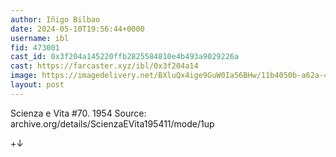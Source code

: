 ```yaml
---
author: Iñigo Bilbao
date: 2024-05-10T19:56:44+0000
username: ibl
fid: 473001
cast_id: 0x3f204a145220ffb2825584810e4b493a9029226a
cast: https://farcaster.xyz/ibl/0x3f204a14
image: https://imagedelivery.net/BXluQx4ige9GuW0Ia56BHw/11b4050b-a62a-47b7-1e32-fd74a4429e00/original
layout: post
---
```


Scienza e Vita #70. 1954
Source: archive.org/details/ScienzaEVita195411/mode/1up

+↓

<img src='https://imagedelivery.net/BXluQx4ige9GuW0Ia56BHw/11b4050b-a62a-47b7-1e32-fd74a4429e00/original' alt='' referrerpolicy='no-referrer'/>
